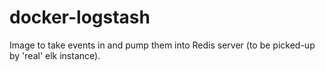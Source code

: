 # docker-logstash
Image to take events in and pump them into Redis server (to be picked-up by 'real' elk instance).
